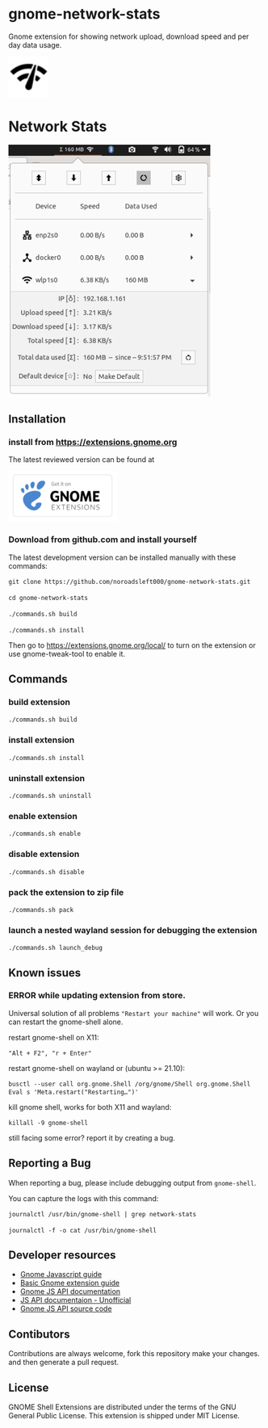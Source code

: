 # gnome-network-stats
Gnome extension for showing network upload, download speed and per day data usage.

<div>
<p><a href="#"><img src="assets/logo.svg" height=80px alt="NSS Logo"/></a></p>
<h1>Network Stats</h1>
<p><img src='assets/screenshot.png' width="400px"  alt="Screenshot"/>
</div>

## Installation

### install from https://extensions.gnome.org

The latest reviewed version can be found at
<div>
<a href="https://extensions.gnome.org/extension/4308/network-stats/" >
<img src="assets/get-it-on-ge.svg" height="100" alt="Get it on GNOME Extensions">
</a>
</div>

### Download from github.com and install yourself

The latest development version can be installed manually with these commands:

```
git clone https://github.com/noroadsleft000/gnome-network-stats.git

cd gnome-network-stats

./commands.sh build

./commands.sh install
```

Then go to https://extensions.gnome.org/local/ to turn on the extension or use
gnome-tweak-tool to enable it.


## Commands
### build extension
```
./commands.sh build
```
### install extension
```
./commands.sh install
```
### uninstall extension
```
./commands.sh uninstall
```
### enable extension
```
./commands.sh enable
```
### disable extension
```
./commands.sh disable
```
### pack the extension to zip file
```
./commands.sh pack
```
### launch a nested wayland session for debugging the extension
```
./commands.sh launch_debug
```

## Known issues
### ERROR while updating extension from store.
Universal solution of all problems `"Restart your machine"` will work. Or you can restart the gnome-shell alone.

restart gnome-shell on X11:
```
"Alt + F2", "r + Enter"
```

restart gnome-shell on wayland or (ubuntu >= 21.10):
```
busctl --user call org.gnome.Shell /org/gnome/Shell org.gnome.Shell Eval s 'Meta.restart("Restarting…")'
```
kill gnome shell, works for both X11 and wayland:
```
killall -9 gnome-shell
```

still facing some error? report it by creating a bug.

## Reporting a Bug

When reporting a bug, please include debugging output from `gnome-shell`.

You can capture the logs with this command:
```
journalctl /usr/bin/gnome-shell | grep network-stats

journalctl -f -o cat /usr/bin/gnome-shell
```

## Developer resources
- [Gnome Javascript guide](https://gjs.guide)
- [Basic Gnome extension guide](https://gjs.guide/extensions/development/creating.html#gnome-extensions-tool)
- [Gnome JS API documentation](https://gjs-docs.gnome.org/)
- [JS API documentaion - Unofficial](https://www.roojs.com/seed/gir-1.2-gtk-3.0/seed)
- [Gnome JS API source code](https://github.com/GNOME/gnome-shell/tree/main/js)

## Contibutors
Contributions are always welcome, fork this repository make your changes.
and then generate a pull request.


## License

GNOME Shell Extensions are distributed under the terms of the GNU General
Public License. This extension is shipped under MIT License.
